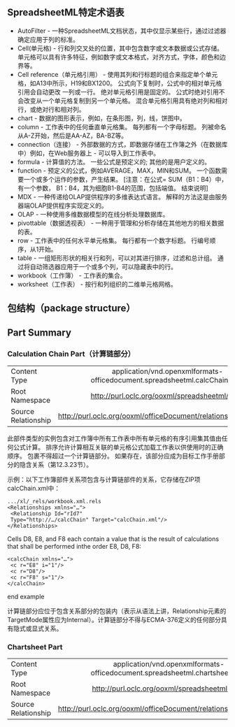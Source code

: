 
##  SpreadsheetML特定术语表

* AutoFilter  - 一种SpreadsheetML文档状态，其中仅显示某些行，通过过滤器确定应用于列的标准。
* Cell(单元格) - 行和列交叉处的位置，其中包含数字或文本数据或公式存储。 单元格可以具有许多特征，例如数字或文本格式，对齐方式，字体，颜色和边界等。
* Cell reference（单元格引用） - 使用其列和行标题的组合来指定单个单元格，如A13中所示，H19和BX1200。 公式向下复制时，公式中的相对单元格引用会自动更改
一列或一行。 绝对单元格引用是固定的。 公式时绝对引用不会改变从一个单元格复制到另一个单元格。 混合单元格引用具有绝对列和相对行，或绝对行和相对列。
* chart  - 数据的图形表示，例如，在条形图，列，线，饼图中。
* column  - 工作表中的任何垂直单元格集。 每列都有一个字母标题。 列被命名从A-Z开始，然后是AA-AZ，BA-BZ等。
* connection（连接） - 外部数据的方式，即数据存储在工作簿之外（在数据库中）例如，在Web服务器上 - 可以导入到工作表中。
* formula  - 计算值的方法。 一些公式是预定义的; 其他的是用户定义的。
* function  - 预定义的公式，例如AVERAGE，MAX，MIN和SUM。 一个函数需要一个或多个运作的参数，产生结果。 [注意：在公式= SUM（B1：B4）中，有一个参数，
B1：B4，其为细胞B1-B4的范围，包括端值。 结束说明]
* MDX  - 一种传递给OLAP提供程序的多维表达式语言。 解释的方法这是由服务器端OLAP提供程序实现定义的。
* OLAP  - 一种使用多维数据模型的在线分析处理数据库。
* pivottable（数据透视表） - 一种用于管理和分析存储在其他地方的相关数据的表。
* row  - 工作表中的任何水平单元格集。 每行都有一个数字标题。 行编号顺序，从1开始。
* table  - 一组矩形形状的相关行和列，可以对其进行排序，过滤和总计组。 通过将自动筛选器应用于一个或多个列，可以隐藏表中的行。
* workbook（工作簿） - 工作表的集合。
* worksheet（工作表） - 按行和列组织的二维单元格网格。

## 包结构（package structure）


## Part Summary

### Calculation Chain Part（计算链部分）


|    |         |  
|----------|:-------------:|
| Content Type |  application/vnd.openxmlformats-officedocument.spreadsheetml.calcChain+xml |
| Root Namespace |  http://purl.oclc.org/ooxml/spreadsheetml/main  | 
| Source Relationship |http://purl.oclc.org/ooxml/officeDocument/relationships/calcChain |

此部件类型的实例包含对工作簿中所有工作表中所有单元格的有序引用集其值由任何公式计算。 排序允许计算相互关联的单元格公式加载工作表以供使用时的正确顺序。
包裹不得超过一个计算链部分。 如果存在，该部分应成为目标工作手册部分的隐含关系（第12.3.23节）。

示例：以下工作簿部件关系项包含与计算链部件的关系，它存储在ZIP项calcChain.xml中：
```
.../xl/_rels/workbook.xml.rels
<Relationships xmlns="…">
 <Relationship Id="rId7"
 Type="http://…/calcChain" Target="calcChain.xml"/>
</Relationships>
```
Cells D8, E8, and F8 each contain a value that is the result of calculations that shall be performed inthe order E8, D8, F8:
```
<calcChain xmlns="…">
 <c r="E8" i="1"/>
 <c r="D8"/>
 <c r="F8" s="1"/>
</calcChain>
```
end example


计算链部分应位于包含关系部分的包装内（表示从语法上讲，Relationship元素的TargetMode属性应为Internal）。计算链部分不得与ECMA-376定义的任何部分具有隐式或显式关系。


### Chartsheet Part

|    |         |  
|----------|:-------------:|
| Content Type | application/vnd.openxmlformats-officedocument.spreadsheetml.chartsheet+xml |
| Root Namespace |  http://purl.oclc.org/ooxml/spreadsheetml/main  | 
| Source Relationship |http://purl.oclc.org/ooxml/officeDocument/relationships/chartsheet |




